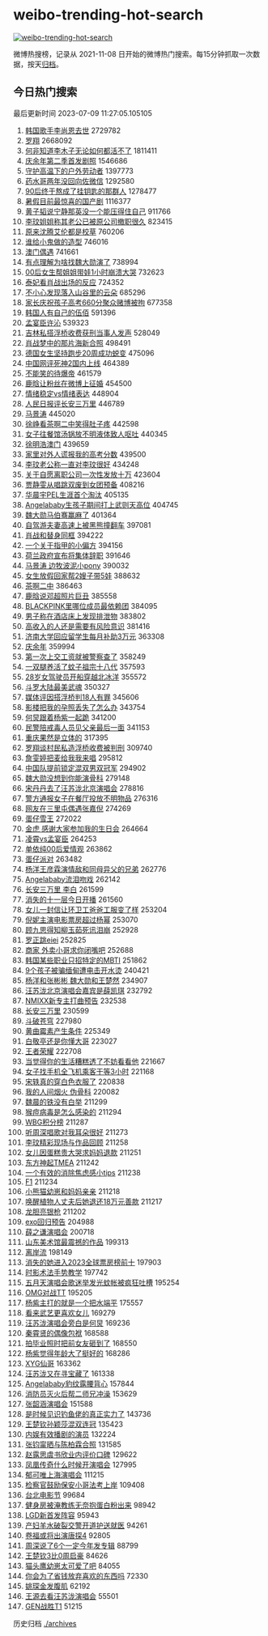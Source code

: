 # weibo-trending-hot-search

[![weibo-trending-hot-search](https://github.com/ameizi/weibo-trending-hot-search/actions/workflows/ci.yml/badge.svg)](https://github.com/ameizi/weibo-trending-hot-search/actions/workflows/ci.yml)

微博热搜榜，记录从 2021-11-08 日开始的微博热门搜索。每15分钟抓取一次数据，按天[归档](./archives)。

## 今日热门搜索

<!-- BEGIN --> 
最后更新时间 2023-07-09 11:27:05.105105 
1. [韩国歌手李尚恩去世](https://s.weibo.com/weibo?q=%23%E9%9F%A9%E5%9B%BD%E6%AD%8C%E6%89%8B%E6%9D%8E%E5%B0%9A%E6%81%A9%E5%8E%BB%E4%B8%96%23&t=31&band_rank=1&Refer=top) 2729782
1. [罗翔](https://s.weibo.com/weibo?q=%E7%BD%97%E7%BF%94&t=31&band_rank=19&Refer=top) 2668092
1. [何非知道李木子无论如何都活不了](https://s.weibo.com/weibo?q=%23%E4%BD%95%E9%9D%9E%E7%9F%A5%E9%81%93%E6%9D%8E%E6%9C%A8%E5%AD%90%E6%97%A0%E8%AE%BA%E5%A6%82%E4%BD%95%E9%83%BD%E6%B4%BB%E4%B8%8D%E4%BA%86%23&t=31&band_rank=2&Refer=top) 1811411
1. [庆余年第二季首发剧照](https://s.weibo.com/weibo?q=%23%E5%BA%86%E4%BD%99%E5%B9%B4%E7%AC%AC%E4%BA%8C%E5%AD%A3%E9%A6%96%E5%8F%91%E5%89%A7%E7%85%A7%23&t=31&band_rank=2&Refer=top) 1546686
1. [守护高温下的户外劳动者](https://s.weibo.com/weibo?q=%23%E5%AE%88%E6%8A%A4%E9%AB%98%E6%B8%A9%E4%B8%8B%E7%9A%84%E6%88%B7%E5%A4%96%E5%8A%B3%E5%8A%A8%E8%80%85%23&t=31&band_rank=3&Refer=top) 1397773
1. [药水哥两年没回向佐微信](https://s.weibo.com/weibo?q=%23%E8%8D%AF%E6%B0%B4%E5%93%A5%E4%B8%A4%E5%B9%B4%E6%B2%A1%E5%9B%9E%E5%90%91%E4%BD%90%E5%BE%AE%E4%BF%A1%23&t=31&band_rank=4&Refer=top) 1292580
1. [90后终于熬成了挂钥匙的那群人](https://s.weibo.com/weibo?q=%2390%E5%90%8E%E7%BB%88%E4%BA%8E%E7%86%AC%E6%88%90%E4%BA%86%E6%8C%82%E9%92%A5%E5%8C%99%E7%9A%84%E9%82%A3%E7%BE%A4%E4%BA%BA%23&t=31&band_rank=1&Refer=top) 1278477
1. [暑假目前最惊喜的国产剧](https://s.weibo.com/weibo?q=%E6%9A%91%E5%81%87%E7%9B%AE%E5%89%8D%E6%9C%80%E6%83%8A%E5%96%9C%E7%9A%84%E5%9B%BD%E4%BA%A7%E5%89%A7&t=31&band_rank=18&Refer=top) 1116377
1. [黄子韬说宁静那英没一个能压得住自己](https://s.weibo.com/weibo?q=%23%E9%BB%84%E5%AD%90%E9%9F%AC%E8%AF%B4%E5%AE%81%E9%9D%99%E9%82%A3%E8%8B%B1%E6%B2%A1%E4%B8%80%E4%B8%AA%E8%83%BD%E5%8E%8B%E5%BE%97%E4%BD%8F%E8%87%AA%E5%B7%B1%23&t=31&band_rank=5&Refer=top) 911766
1. [李玟姐姐称其老公已被原公司撤职很久](https://s.weibo.com/weibo?q=%23%E6%9D%8E%E7%8E%9F%E5%A7%90%E5%A7%90%E7%A7%B0%E5%85%B6%E8%80%81%E5%85%AC%E5%B7%B2%E8%A2%AB%E5%8E%9F%E5%85%AC%E5%8F%B8%E6%92%A4%E8%81%8C%E5%BE%88%E4%B9%85%23&t=31&band_rank=4&Refer=top) 823415
1. [原来沈腾艾伦都是校草](https://s.weibo.com/weibo?q=%23%E5%8E%9F%E6%9D%A5%E6%B2%88%E8%85%BE%E8%89%BE%E4%BC%A6%E9%83%BD%E6%98%AF%E6%A0%A1%E8%8D%89%23&t=31&band_rank=7&Refer=top) 760206
1. [谁给小鬼做的造型](https://s.weibo.com/weibo?q=%23%E8%B0%81%E7%BB%99%E5%B0%8F%E9%AC%BC%E5%81%9A%E7%9A%84%E9%80%A0%E5%9E%8B%23&t=31&band_rank=2&Refer=top) 746016
1. [澳门偶遇](https://s.weibo.com/weibo?q=%E6%BE%B3%E9%97%A8%E5%81%B6%E9%81%87&t=31&band_rank=5&Refer=top) 741661
1. [有点理解为啥找魏大勋演了](https://s.weibo.com/weibo?q=%23%E6%9C%89%E7%82%B9%E7%90%86%E8%A7%A3%E4%B8%BA%E5%95%A5%E6%89%BE%E9%AD%8F%E5%A4%A7%E5%8B%8B%E6%BC%94%E4%BA%86%23&t=31&band_rank=6&Refer=top) 738994
1. [00后女生帮姐姐带娃1小时崩溃大哭](https://s.weibo.com/weibo?q=%2300%E5%90%8E%E5%A5%B3%E7%94%9F%E5%B8%AE%E5%A7%90%E5%A7%90%E5%B8%A6%E5%A8%831%E5%B0%8F%E6%97%B6%E5%B4%A9%E6%BA%83%E5%A4%A7%E5%93%AD%23&t=31&band_rank=9&Refer=top) 732623
1. [泰妃看肖战出场的反应](https://s.weibo.com/weibo?q=%23%E6%B3%B0%E5%A6%83%E7%9C%8B%E8%82%96%E6%88%98%E5%87%BA%E5%9C%BA%E7%9A%84%E5%8F%8D%E5%BA%94%23&t=31&band_rank=7&Refer=top) 724352
1. [不小心发现落入山谷里的云朵](https://s.weibo.com/weibo?q=%23%E4%B8%8D%E5%B0%8F%E5%BF%83%E5%8F%91%E7%8E%B0%E8%90%BD%E5%85%A5%E5%B1%B1%E8%B0%B7%E9%87%8C%E7%9A%84%E4%BA%91%E6%9C%B5%23&t=31&band_rank=8&Refer=top) 685296
1. [家长庆祝孩子高考660分聚众赌博被拘](https://s.weibo.com/weibo?q=%23%E5%AE%B6%E9%95%BF%E5%BA%86%E7%A5%9D%E5%AD%A9%E5%AD%90%E9%AB%98%E8%80%83660%E5%88%86%E8%81%9A%E4%BC%97%E8%B5%8C%E5%8D%9A%E8%A2%AB%E6%8B%98%23&t=31&band_rank=13&Refer=top) 677358
1. [韩国人有自己的伍佰](https://s.weibo.com/weibo?q=%23%E9%9F%A9%E5%9B%BD%E4%BA%BA%E6%9C%89%E8%87%AA%E5%B7%B1%E7%9A%84%E4%BC%8D%E4%BD%B0%23&t=31&band_rank=5&Refer=top) 591396
1. [孟宴臣许沁](https://s.weibo.com/weibo?q=%E5%AD%9F%E5%AE%B4%E8%87%A3%E8%AE%B8%E6%B2%81&t=31&band_rank=6&Refer=top) 539323
1. [吉林私搭浮桥收费获刑当事人发声](https://s.weibo.com/weibo?q=%23%E5%90%89%E6%9E%97%E7%A7%81%E6%90%AD%E6%B5%AE%E6%A1%A5%E6%94%B6%E8%B4%B9%E8%8E%B7%E5%88%91%E5%BD%93%E4%BA%8B%E4%BA%BA%E5%8F%91%E5%A3%B0%23&t=31&band_rank=9&Refer=top) 528049
1. [肖战梦中的那片海新合照](https://s.weibo.com/weibo?q=%23%E8%82%96%E6%88%98%E6%A2%A6%E4%B8%AD%E7%9A%84%E9%82%A3%E7%89%87%E6%B5%B7%E6%96%B0%E5%90%88%E7%85%A7%23&t=31&band_rank=7&Refer=top) 498491
1. [德国女生坚持跑步20周成功蜕变](https://s.weibo.com/weibo?q=%E5%BE%B7%E5%9B%BD%E5%A5%B3%E7%94%9F%E5%9D%9A%E6%8C%81%E8%B7%91%E6%AD%A520%E5%91%A8%E6%88%90%E5%8A%9F%E8%9C%95%E5%8F%98&t=31&band_rank=10&Refer=top) 475096
1. [中国网评死神2国内上线](https://s.weibo.com/weibo?q=%23%E4%B8%AD%E5%9B%BD%E7%BD%91%E8%AF%84%E6%AD%BB%E7%A5%9E2%E5%9B%BD%E5%86%85%E4%B8%8A%E7%BA%BF%23&t=31&band_rank=9&Refer=top) 464389
1. [不能笑的待爆帝](https://s.weibo.com/weibo?q=%23%E4%B8%8D%E8%83%BD%E7%AC%91%E7%9A%84%E5%BE%85%E7%88%86%E5%B8%9D%23&t=31&band_rank=43&Refer=top) 461579
1. [鹿晗让粉丝在微博上征婚](https://s.weibo.com/weibo?q=%23%E9%B9%BF%E6%99%97%E8%AE%A9%E7%B2%89%E4%B8%9D%E5%9C%A8%E5%BE%AE%E5%8D%9A%E4%B8%8A%E5%BE%81%E5%A9%9A%23&t=31&band_rank=11&Refer=top) 454500
1. [情绪稳定vs情绪表达](https://s.weibo.com/weibo?q=%E6%83%85%E7%BB%AA%E7%A8%B3%E5%AE%9Avs%E6%83%85%E7%BB%AA%E8%A1%A8%E8%BE%BE&t=31&band_rank=10&Refer=top) 448904
1. [人民日报评长安三万里](https://s.weibo.com/weibo?q=%23%E4%BA%BA%E6%B0%91%E6%97%A5%E6%8A%A5%E8%AF%84%E9%95%BF%E5%AE%89%E4%B8%89%E4%B8%87%E9%87%8C%23&t=31&band_rank=11&Refer=top) 446789
1. [马景涛](https://s.weibo.com/weibo?q=%E9%A9%AC%E6%99%AF%E6%B6%9B&t=31&band_rank=17&Refer=top) 445020
1. [徐峥看茶啊二中笑得肚子疼](https://s.weibo.com/weibo?q=%E5%BE%90%E5%B3%A5%E7%9C%8B%E8%8C%B6%E5%95%8A%E4%BA%8C%E4%B8%AD%E7%AC%91%E5%BE%97%E8%82%9A%E5%AD%90%E7%96%BC&t=31&band_rank=13&Refer=top) 442598
1. [女子往餐馆汤锅放不明液体致人呕吐](https://s.weibo.com/weibo?q=%23%E5%A5%B3%E5%AD%90%E5%BE%80%E9%A4%90%E9%A6%86%E6%B1%A4%E9%94%85%E6%94%BE%E4%B8%8D%E6%98%8E%E6%B6%B2%E4%BD%93%E8%87%B4%E4%BA%BA%E5%91%95%E5%90%90%23&t=31&band_rank=27&Refer=top) 440345
1. [徐明浩澳门](https://s.weibo.com/weibo?q=%E5%BE%90%E6%98%8E%E6%B5%A9%E6%BE%B3%E9%97%A8&t=31&band_rank=12&Refer=top) 439659
1. [家里对外人谎报我的高考分数](https://s.weibo.com/weibo?q=%23%E5%AE%B6%E9%87%8C%E5%AF%B9%E5%A4%96%E4%BA%BA%E8%B0%8E%E6%8A%A5%E6%88%91%E7%9A%84%E9%AB%98%E8%80%83%E5%88%86%E6%95%B0%23&t=31&band_rank=15&Refer=top) 439500
1. [李玟老公称一直对李玟很好](https://s.weibo.com/weibo?q=%23%E6%9D%8E%E7%8E%9F%E8%80%81%E5%85%AC%E7%A7%B0%E4%B8%80%E7%9B%B4%E5%AF%B9%E6%9D%8E%E7%8E%9F%E5%BE%88%E5%A5%BD%23&t=31&band_rank=13&Refer=top) 434248
1. [关于自愿离职公司一次性发放十万](https://s.weibo.com/weibo?q=%23%E5%85%B3%E4%BA%8E%E8%87%AA%E6%84%BF%E7%A6%BB%E8%81%8C%E5%85%AC%E5%8F%B8%E4%B8%80%E6%AC%A1%E6%80%A7%E5%8F%91%E6%94%BE%E5%8D%81%E4%B8%87%23&t=31&band_rank=14&Refer=top) 423604
1. [贾静雯从唱跳双废到女团预备](https://s.weibo.com/weibo?q=%23%E8%B4%BE%E9%9D%99%E9%9B%AF%E4%BB%8E%E5%94%B1%E8%B7%B3%E5%8F%8C%E5%BA%9F%E5%88%B0%E5%A5%B3%E5%9B%A2%E9%A2%84%E5%A4%87%23&t=31&band_rank=16&Refer=top) 408216
1. [华晨宇PEL生涯首个淘汰](https://s.weibo.com/weibo?q=%23%E5%8D%8E%E6%99%A8%E5%AE%87PEL%E7%94%9F%E6%B6%AF%E9%A6%96%E4%B8%AA%E6%B7%98%E6%B1%B0%23&t=31&band_rank=15&Refer=top) 405135
1. [Angelababy生孩子期间打上武则天高位](https://s.weibo.com/weibo?q=%23Angelababy%E7%94%9F%E5%AD%A9%E5%AD%90%E6%9C%9F%E9%97%B4%E6%89%93%E4%B8%8A%E6%AD%A6%E5%88%99%E5%A4%A9%E9%AB%98%E4%BD%8D%23&t=31&band_rank=16&Refer=top) 404745
1. [魏大勋马伯骞赢麻了](https://s.weibo.com/weibo?q=%23%E9%AD%8F%E5%A4%A7%E5%8B%8B%E9%A9%AC%E4%BC%AF%E9%AA%9E%E8%B5%A2%E9%BA%BB%E4%BA%86%23&t=31&band_rank=17&Refer=top) 401364
1. [自驾游夫妻高速上被黑熊撞翻车](https://s.weibo.com/weibo?q=%23%E8%87%AA%E9%A9%BE%E6%B8%B8%E5%A4%AB%E5%A6%BB%E9%AB%98%E9%80%9F%E4%B8%8A%E8%A2%AB%E9%BB%91%E7%86%8A%E6%92%9E%E7%BF%BB%E8%BD%A6%23&t=31&band_rank=35&Refer=top) 397081
1. [肖战和替身同框](https://s.weibo.com/weibo?q=%23%E8%82%96%E6%88%98%E5%92%8C%E6%9B%BF%E8%BA%AB%E5%90%8C%E6%A1%86%23&t=31&band_rank=12&Refer=top) 394222
1. [一个关于指甲的小偏方](https://s.weibo.com/weibo?q=%E4%B8%80%E4%B8%AA%E5%85%B3%E4%BA%8E%E6%8C%87%E7%94%B2%E7%9A%84%E5%B0%8F%E5%81%8F%E6%96%B9&t=31&band_rank=31&Refer=top) 394156
1. [荷兰政府宣布将集体辞职](https://s.weibo.com/weibo?q=%23%E8%8D%B7%E5%85%B0%E6%94%BF%E5%BA%9C%E5%AE%A3%E5%B8%83%E5%B0%86%E9%9B%86%E4%BD%93%E8%BE%9E%E8%81%8C%23&t=31&band_rank=19&Refer=top) 391646
1. [马景涛 边牧波泥小pony](https://s.weibo.com/weibo?q=%E9%A9%AC%E6%99%AF%E6%B6%9B%20%E8%BE%B9%E7%89%A7%E6%B3%A2%E6%B3%A5%E5%B0%8Fpony&t=31&band_rank=14&Refer=top) 390032
1. [女生放假回家帮2嫂子带5娃](https://s.weibo.com/weibo?q=%23%E5%A5%B3%E7%94%9F%E6%94%BE%E5%81%87%E5%9B%9E%E5%AE%B6%E5%B8%AE2%E5%AB%82%E5%AD%90%E5%B8%A65%E5%A8%83%23&t=31&band_rank=20&Refer=top) 388632
1. [茶啊二中](https://s.weibo.com/weibo?q=%E8%8C%B6%E5%95%8A%E4%BA%8C%E4%B8%AD&t=31&band_rank=45&Refer=top) 386463
1. [鹿晗说邓超照片巨丑](https://s.weibo.com/weibo?q=%23%E9%B9%BF%E6%99%97%E8%AF%B4%E9%82%93%E8%B6%85%E7%85%A7%E7%89%87%E5%B7%A8%E4%B8%91%23&t=31&band_rank=16&Refer=top) 385558
1. [BLACKPINK里哪位成员最依赖团](https://s.weibo.com/weibo?q=%23BLACKPINK%E9%87%8C%E5%93%AA%E4%BD%8D%E6%88%90%E5%91%98%E6%9C%80%E4%BE%9D%E8%B5%96%E5%9B%A2%23&t=31&band_rank=21&Refer=top) 384095
1. [男子称在酒店床上发现排泄物](https://s.weibo.com/weibo?q=%23%E7%94%B7%E5%AD%90%E7%A7%B0%E5%9C%A8%E9%85%92%E5%BA%97%E5%BA%8A%E4%B8%8A%E5%8F%91%E7%8E%B0%E6%8E%92%E6%B3%84%E7%89%A9%23&t=31&band_rank=22&Refer=top) 383802
1. [高收入的人还是需要有风险意识](https://s.weibo.com/weibo?q=%E9%AB%98%E6%94%B6%E5%85%A5%E7%9A%84%E4%BA%BA%E8%BF%98%E6%98%AF%E9%9C%80%E8%A6%81%E6%9C%89%E9%A3%8E%E9%99%A9%E6%84%8F%E8%AF%86&t=31&band_rank=17&Refer=top) 381416
1. [济南大学回应留学生每月补助3万元](https://s.weibo.com/weibo?q=%23%E6%B5%8E%E5%8D%97%E5%A4%A7%E5%AD%A6%E5%9B%9E%E5%BA%94%E7%95%99%E5%AD%A6%E7%94%9F%E6%AF%8F%E6%9C%88%E8%A1%A5%E5%8A%A93%E4%B8%87%E5%85%83%23&t=31&band_rank=23&Refer=top) 363308
1. [庆余年](https://s.weibo.com/weibo?q=%E5%BA%86%E4%BD%99%E5%B9%B4&t=31&band_rank=16&Refer=top) 359994
1. [第一次上交工资就被警察查了](https://s.weibo.com/weibo?q=%23%E7%AC%AC%E4%B8%80%E6%AC%A1%E4%B8%8A%E4%BA%A4%E5%B7%A5%E8%B5%84%E5%B0%B1%E8%A2%AB%E8%AD%A6%E5%AF%9F%E6%9F%A5%E4%BA%86%23&t=31&band_rank=24&Refer=top) 358249
1. [一双腿养活了蚊子祖宗十八代](https://s.weibo.com/weibo?q=%23%E4%B8%80%E5%8F%8C%E8%85%BF%E5%85%BB%E6%B4%BB%E4%BA%86%E8%9A%8A%E5%AD%90%E7%A5%96%E5%AE%97%E5%8D%81%E5%85%AB%E4%BB%A3%23&t=31&band_rank=25&Refer=top) 357593
1. [28岁女驾驶员开船穿越北冰洋](https://s.weibo.com/weibo?q=%2328%E5%B2%81%E5%A5%B3%E9%A9%BE%E9%A9%B6%E5%91%98%E5%BC%80%E8%88%B9%E7%A9%BF%E8%B6%8A%E5%8C%97%E5%86%B0%E6%B4%8B%23&t=31&band_rank=18&Refer=top) 355572
1. [斗罗大陆最美武魂](https://s.weibo.com/weibo?q=%23%E6%96%97%E7%BD%97%E5%A4%A7%E9%99%86%E6%9C%80%E7%BE%8E%E6%AD%A6%E9%AD%82%23&t=31&band_rank=19&Refer=top) 350327
1. [媒体评因搭浮桥判18人有罪](https://s.weibo.com/weibo?q=%23%E5%AA%92%E4%BD%93%E8%AF%84%E5%9B%A0%E6%90%AD%E6%B5%AE%E6%A1%A5%E5%88%A418%E4%BA%BA%E6%9C%89%E7%BD%AA%23&t=31&band_rank=20&Refer=top) 345606
1. [影楼把我的孕照丢失了怎么办](https://s.weibo.com/weibo?q=%23%E5%BD%B1%E6%A5%BC%E6%8A%8A%E6%88%91%E7%9A%84%E5%AD%95%E7%85%A7%E4%B8%A2%E5%A4%B1%E4%BA%86%E6%80%8E%E4%B9%88%E5%8A%9E%23&t=31&band_rank=21&Refer=top) 343754
1. [何炅跟着杨紫一起跪](https://s.weibo.com/weibo?q=%23%E4%BD%95%E7%82%85%E8%B7%9F%E7%9D%80%E6%9D%A8%E7%B4%AB%E4%B8%80%E8%B5%B7%E8%B7%AA%23&t=31&band_rank=26&Refer=top) 341200
1. [民警陪戒毒人员见父亲最后一面](https://s.weibo.com/weibo?q=%23%E6%B0%91%E8%AD%A6%E9%99%AA%E6%88%92%E6%AF%92%E4%BA%BA%E5%91%98%E8%A7%81%E7%88%B6%E4%BA%B2%E6%9C%80%E5%90%8E%E4%B8%80%E9%9D%A2%23&t=31&band_rank=50&Refer=top) 341153
1. [重庆果然是立体的](https://s.weibo.com/weibo?q=%E9%87%8D%E5%BA%86%E6%9E%9C%E7%84%B6%E6%98%AF%E7%AB%8B%E4%BD%93%E7%9A%84&t=31&band_rank=30&Refer=top) 317395
1. [罗翔谈村民私造浮桥收费被判刑](https://s.weibo.com/weibo?q=%23%E7%BD%97%E7%BF%94%E8%B0%88%E6%9D%91%E6%B0%91%E7%A7%81%E9%80%A0%E6%B5%AE%E6%A1%A5%E6%94%B6%E8%B4%B9%E8%A2%AB%E5%88%A4%E5%88%91%23&t=31&band_rank=19&Refer=top) 309740
1. [詹雯婷把麦给我我来唱](https://s.weibo.com/weibo?q=%23%E8%A9%B9%E9%9B%AF%E5%A9%B7%E6%8A%8A%E9%BA%A6%E7%BB%99%E6%88%91%E6%88%91%E6%9D%A5%E5%94%B1%23&t=31&band_rank=27&Refer=top) 295812
1. [中国队提前锁定混双男双冠军](https://s.weibo.com/weibo?q=%23%E4%B8%AD%E5%9B%BD%E9%98%9F%E6%8F%90%E5%89%8D%E9%94%81%E5%AE%9A%E6%B7%B7%E5%8F%8C%E7%94%B7%E5%8F%8C%E5%86%A0%E5%86%9B%23&t=31&band_rank=37&Refer=top) 294902
1. [魏大勋没想到你能演骨科](https://s.weibo.com/weibo?q=%E9%AD%8F%E5%A4%A7%E5%8B%8B%E6%B2%A1%E6%83%B3%E5%88%B0%E4%BD%A0%E8%83%BD%E6%BC%94%E9%AA%A8%E7%A7%91&t=31&band_rank=21&Refer=top) 279148
1. [宋丹丹去了汪苏泷北京演唱会](https://s.weibo.com/weibo?q=%23%E5%AE%8B%E4%B8%B9%E4%B8%B9%E5%8E%BB%E4%BA%86%E6%B1%AA%E8%8B%8F%E6%B3%B7%E5%8C%97%E4%BA%AC%E6%BC%94%E5%94%B1%E4%BC%9A%23&t=31&band_rank=28&Refer=top) 278816
1. [警方通报女子在餐厅投放不明物品](https://s.weibo.com/weibo?q=%23%E8%AD%A6%E6%96%B9%E9%80%9A%E6%8A%A5%E5%A5%B3%E5%AD%90%E5%9C%A8%E9%A4%90%E5%8E%85%E6%8A%95%E6%94%BE%E4%B8%8D%E6%98%8E%E7%89%A9%E5%93%81%23&t=31&band_rank=35&Refer=top) 276316
1. [网友在三里屯偶遇张嘉倪](https://s.weibo.com/weibo?q=%23%E7%BD%91%E5%8F%8B%E5%9C%A8%E4%B8%89%E9%87%8C%E5%B1%AF%E5%81%B6%E9%81%87%E5%BC%A0%E5%98%89%E5%80%AA%23&t=31&band_rank=25&Refer=top) 274269
1. [蛋仔雪王](https://s.weibo.com/weibo?q=%23%E8%9B%8B%E4%BB%94%E9%9B%AA%E7%8E%8B%23&t=31&band_rank=24&Refer=top) 272022
1. [金虎 感谢大家参加我的生日会](https://s.weibo.com/weibo?q=%E9%87%91%E8%99%8E%20%E6%84%9F%E8%B0%A2%E5%A4%A7%E5%AE%B6%E5%8F%82%E5%8A%A0%E6%88%91%E7%9A%84%E7%94%9F%E6%97%A5%E4%BC%9A&t=31&band_rank=25&Refer=top) 264664
1. [凌霄vs孟宴臣](https://s.weibo.com/weibo?q=%23%E5%87%8C%E9%9C%84vs%E5%AD%9F%E5%AE%B4%E8%87%A3%23&t=31&band_rank=27&Refer=top) 264253
1. [单依纯00后爱情观](https://s.weibo.com/weibo?q=%23%E5%8D%95%E4%BE%9D%E7%BA%AF00%E5%90%8E%E7%88%B1%E6%83%85%E8%A7%82%23&t=31&band_rank=28&Refer=top) 263862
1. [蛋仔派对](https://s.weibo.com/weibo?q=%E8%9B%8B%E4%BB%94%E6%B4%BE%E5%AF%B9&t=31&band_rank=29&Refer=top) 263482
1. [杨洋王彦霖演情敌和同母异父的兄弟](https://s.weibo.com/weibo?q=%23%E6%9D%A8%E6%B4%8B%E7%8E%8B%E5%BD%A6%E9%9C%96%E6%BC%94%E6%83%85%E6%95%8C%E5%92%8C%E5%90%8C%E6%AF%8D%E5%BC%82%E7%88%B6%E7%9A%84%E5%85%84%E5%BC%9F%23&t=31&band_rank=32&Refer=top) 262776
1. [Angelababy流泪吻戏](https://s.weibo.com/weibo?q=%23Angelababy%E6%B5%81%E6%B3%AA%E5%90%BB%E6%88%8F%23&t=31&band_rank=34&Refer=top) 262142
1. [长安三万里 李白](https://s.weibo.com/weibo?q=%E9%95%BF%E5%AE%89%E4%B8%89%E4%B8%87%E9%87%8C%20%E6%9D%8E%E7%99%BD&t=31&band_rank=36&Refer=top) 261599
1. [消失的十一层今日开播](https://s.weibo.com/weibo?q=%23%E6%B6%88%E5%A4%B1%E7%9A%84%E5%8D%81%E4%B8%80%E5%B1%82%E4%BB%8A%E6%97%A5%E5%BC%80%E6%92%AD%23&t=31&band_rank=37&Refer=top) 261560
1. [女儿一封信让环卫工爸爸工服变了样](https://s.weibo.com/weibo?q=%23%E5%A5%B3%E5%84%BF%E4%B8%80%E5%B0%81%E4%BF%A1%E8%AE%A9%E7%8E%AF%E5%8D%AB%E5%B7%A5%E7%88%B8%E7%88%B8%E5%B7%A5%E6%9C%8D%E5%8F%98%E4%BA%86%E6%A0%B7%23&t=31&band_rank=25&Refer=top) 253204
1. [倪妮主演电影票房超过杨幂](https://s.weibo.com/weibo?q=%23%E5%80%AA%E5%A6%AE%E4%B8%BB%E6%BC%94%E7%94%B5%E5%BD%B1%E7%A5%A8%E6%88%BF%E8%B6%85%E8%BF%87%E6%9D%A8%E5%B9%82%23&t=31&band_rank=44&Refer=top) 253070
1. [顾九思得知柳玉茹死讯泪崩](https://s.weibo.com/weibo?q=%23%E9%A1%BE%E4%B9%9D%E6%80%9D%E5%BE%97%E7%9F%A5%E6%9F%B3%E7%8E%89%E8%8C%B9%E6%AD%BB%E8%AE%AF%E6%B3%AA%E5%B4%A9%23&t=31&band_rank=27&Refer=top) 252928
1. [罗正跳eiei](https://s.weibo.com/weibo?q=%23%E7%BD%97%E6%AD%A3%E8%B7%B3eiei%23&t=31&band_rank=28&Refer=top) 252825
1. [商家 外卖小哥求你闭嘴吧](https://s.weibo.com/weibo?q=%E5%95%86%E5%AE%B6%20%E5%A4%96%E5%8D%96%E5%B0%8F%E5%93%A5%E6%B1%82%E4%BD%A0%E9%97%AD%E5%98%B4%E5%90%A7&t=31&band_rank=29&Refer=top) 252688
1. [韩国某些职业只招特定的MBTI](https://s.weibo.com/weibo?q=%E9%9F%A9%E5%9B%BD%E6%9F%90%E4%BA%9B%E8%81%8C%E4%B8%9A%E5%8F%AA%E6%8B%9B%E7%89%B9%E5%AE%9A%E7%9A%84MBTI&t=31&band_rank=34&Refer=top) 251862
1. [9个孩子被骗缅甸遭电击开水烫](https://s.weibo.com/weibo?q=%239%E4%B8%AA%E5%AD%A9%E5%AD%90%E8%A2%AB%E9%AA%97%E7%BC%85%E7%94%B8%E9%81%AD%E7%94%B5%E5%87%BB%E5%BC%80%E6%B0%B4%E7%83%AB%23&t=31&band_rank=29&Refer=top) 240421
1. [杨洋和张彬彬 魏大勋和王楚然](https://s.weibo.com/weibo?q=%E6%9D%A8%E6%B4%8B%E5%92%8C%E5%BC%A0%E5%BD%AC%E5%BD%AC%20%E9%AD%8F%E5%A4%A7%E5%8B%8B%E5%92%8C%E7%8E%8B%E6%A5%9A%E7%84%B6&t=31&band_rank=31&Refer=top) 234907
1. [汪苏泷北京演唱会嘉宾是薛凯琪](https://s.weibo.com/weibo?q=%23%E6%B1%AA%E8%8B%8F%E6%B3%B7%E5%8C%97%E4%BA%AC%E6%BC%94%E5%94%B1%E4%BC%9A%E5%98%89%E5%AE%BE%E6%98%AF%E8%96%9B%E5%87%AF%E7%90%AA%23&t=31&band_rank=32&Refer=top) 232792
1. [NMIXX新专主打曲预告](https://s.weibo.com/weibo?q=NMIXX%E6%96%B0%E4%B8%93%E4%B8%BB%E6%89%93%E6%9B%B2%E9%A2%84%E5%91%8A&t=31&band_rank=38&Refer=top) 232538
1. [长安三万里](https://s.weibo.com/weibo?q=%E9%95%BF%E5%AE%89%E4%B8%89%E4%B8%87%E9%87%8C&t=31&band_rank=33&Refer=top) 230599
1. [斗破苍穹](https://s.weibo.com/weibo?q=%E6%96%97%E7%A0%B4%E8%8B%8D%E7%A9%B9&t=31&band_rank=37&Refer=top) 227980
1. [黄曲霉素产生条件](https://s.weibo.com/weibo?q=%E9%BB%84%E6%9B%B2%E9%9C%89%E7%B4%A0%E4%BA%A7%E7%94%9F%E6%9D%A1%E4%BB%B6&t=31&band_rank=39&Refer=top) 225349
1. [白敬亭还是你懂大哥](https://s.weibo.com/weibo?q=%23%E7%99%BD%E6%95%AC%E4%BA%AD%E8%BF%98%E6%98%AF%E4%BD%A0%E6%87%82%E5%A4%A7%E5%93%A5%23&t=31&band_rank=41&Refer=top) 223027
1. [王者荣耀](https://s.weibo.com/weibo?q=%E7%8E%8B%E8%80%85%E8%8D%A3%E8%80%80&t=31&band_rank=34&Refer=top) 222708
1. [当觉得你的生活糟糕透了不妨看看他](https://s.weibo.com/weibo?q=%E5%BD%93%E8%A7%89%E5%BE%97%E4%BD%A0%E7%9A%84%E7%94%9F%E6%B4%BB%E7%B3%9F%E7%B3%95%E9%80%8F%E4%BA%86%E4%B8%8D%E5%A6%A8%E7%9C%8B%E7%9C%8B%E4%BB%96&t=31&band_rank=40&Refer=top) 221667
1. [女子找手机全飞机乘客干等3小时](https://s.weibo.com/weibo?q=%23%E5%A5%B3%E5%AD%90%E6%89%BE%E6%89%8B%E6%9C%BA%E5%85%A8%E9%A3%9E%E6%9C%BA%E4%B9%98%E5%AE%A2%E5%B9%B2%E7%AD%893%E5%B0%8F%E6%97%B6%23&t=31&band_rank=35&Refer=top) 221168
1. [宋轶真的穿白色衣服了](https://s.weibo.com/weibo?q=%23%E5%AE%8B%E8%BD%B6%E7%9C%9F%E7%9A%84%E7%A9%BF%E7%99%BD%E8%89%B2%E8%A1%A3%E6%9C%8D%E4%BA%86%23&t=31&band_rank=36&Refer=top) 220838
1. [我的人间烟火 伪骨科](https://s.weibo.com/weibo?q=%E6%88%91%E7%9A%84%E4%BA%BA%E9%97%B4%E7%83%9F%E7%81%AB%20%E4%BC%AA%E9%AA%A8%E7%A7%91&t=31&band_rank=37&Refer=top) 220082
1. [魏晨的铁没有白举](https://s.weibo.com/weibo?q=%23%E9%AD%8F%E6%99%A8%E7%9A%84%E9%93%81%E6%B2%A1%E6%9C%89%E7%99%BD%E4%B8%BE%23&t=31&band_rank=38&Refer=top) 211299
1. [猴痘病毒是怎么感染的](https://s.weibo.com/weibo?q=%23%E7%8C%B4%E7%97%98%E7%97%85%E6%AF%92%E6%98%AF%E6%80%8E%E4%B9%88%E6%84%9F%E6%9F%93%E7%9A%84%23&t=31&band_rank=39&Refer=top) 211294
1. [WBG积分榜](https://s.weibo.com/weibo?q=WBG%E7%A7%AF%E5%88%86%E6%A6%9C&t=31&band_rank=40&Refer=top) 211287
1. [听周深唱歌对我耳朵很好](https://s.weibo.com/weibo?q=%E5%90%AC%E5%91%A8%E6%B7%B1%E5%94%B1%E6%AD%8C%E5%AF%B9%E6%88%91%E8%80%B3%E6%9C%B5%E5%BE%88%E5%A5%BD&t=31&band_rank=42&Refer=top) 211273
1. [李玟精彩现场与作品回顾](https://s.weibo.com/weibo?q=%E6%9D%8E%E7%8E%9F%E7%B2%BE%E5%BD%A9%E7%8E%B0%E5%9C%BA%E4%B8%8E%E4%BD%9C%E5%93%81%E5%9B%9E%E9%A1%BE&t=31&band_rank=43&Refer=top) 211258
1. [女儿因蛋糕贵大哭求妈妈退款](https://s.weibo.com/weibo?q=%23%E5%A5%B3%E5%84%BF%E5%9B%A0%E8%9B%8B%E7%B3%95%E8%B4%B5%E5%A4%A7%E5%93%AD%E6%B1%82%E5%A6%88%E5%A6%88%E9%80%80%E6%AC%BE%23&t=31&band_rank=44&Refer=top) 211251
1. [东方神起TMEA](https://s.weibo.com/weibo?q=%23%E4%B8%9C%E6%96%B9%E7%A5%9E%E8%B5%B7TMEA%23&t=31&band_rank=45&Refer=top) 211242
1. [一个有效的消除焦虑感小tips](https://s.weibo.com/weibo?q=%E4%B8%80%E4%B8%AA%E6%9C%89%E6%95%88%E7%9A%84%E6%B6%88%E9%99%A4%E7%84%A6%E8%99%91%E6%84%9F%E5%B0%8Ftips&t=31&band_rank=46&Refer=top) 211238
1. [F1](https://s.weibo.com/weibo?q=F1&t=31&band_rank=47&Refer=top) 211234
1. [小熊猫幼崽和妈妈亲亲](https://s.weibo.com/weibo?q=%23%E5%B0%8F%E7%86%8A%E7%8C%AB%E5%B9%BC%E5%B4%BD%E5%92%8C%E5%A6%88%E5%A6%88%E4%BA%B2%E4%BA%B2%23&t=31&band_rank=48&Refer=top) 211218
1. [唤醒植物人丈夫后她退还18万元善款](https://s.weibo.com/weibo?q=%23%E5%94%A4%E9%86%92%E6%A4%8D%E7%89%A9%E4%BA%BA%E4%B8%88%E5%A4%AB%E5%90%8E%E5%A5%B9%E9%80%80%E8%BF%9818%E4%B8%87%E5%85%83%E5%96%84%E6%AC%BE%23&t=31&band_rank=49&Refer=top) 211217
1. [龙胆亮银枪](https://s.weibo.com/weibo?q=%E9%BE%99%E8%83%86%E4%BA%AE%E9%93%B6%E6%9E%AA&t=31&band_rank=50&Refer=top) 211202
1. [exo回归预告](https://s.weibo.com/weibo?q=exo%E5%9B%9E%E5%BD%92%E9%A2%84%E5%91%8A&t=31&band_rank=43&Refer=top) 204988
1. [薛之谦演唱会](https://s.weibo.com/weibo?q=%E8%96%9B%E4%B9%8B%E8%B0%A6%E6%BC%94%E5%94%B1%E4%BC%9A&t=31&band_rank=36&Refer=top) 200718
1. [山东美术馆最震撼的作品](https://s.weibo.com/weibo?q=%E5%B1%B1%E4%B8%9C%E7%BE%8E%E6%9C%AF%E9%A6%86%E6%9C%80%E9%9C%87%E6%92%BC%E7%9A%84%E4%BD%9C%E5%93%81&t=31&band_rank=31&Refer=top) 199313
1. [离岸流](https://s.weibo.com/weibo?q=%E7%A6%BB%E5%B2%B8%E6%B5%81&t=31&band_rank=40&Refer=top) 198149
1. [消失的她进入2023全球票房榜前十](https://s.weibo.com/weibo?q=%23%E6%B6%88%E5%A4%B1%E7%9A%84%E5%A5%B9%E8%BF%9B%E5%85%A52023%E5%85%A8%E7%90%83%E7%A5%A8%E6%88%BF%E6%A6%9C%E5%89%8D%E5%8D%81%23&t=31&band_rank=43&Refer=top) 197903
1. [时影术法手势教学](https://s.weibo.com/weibo?q=%23%E6%97%B6%E5%BD%B1%E6%9C%AF%E6%B3%95%E6%89%8B%E5%8A%BF%E6%95%99%E5%AD%A6%23&t=31&band_rank=45&Refer=top) 197742
1. [五月天演唱会歌迷举发光蚊帐被疯狂吐槽](https://s.weibo.com/weibo?q=%23%E4%BA%94%E6%9C%88%E5%A4%A9%E6%BC%94%E5%94%B1%E4%BC%9A%E6%AD%8C%E8%BF%B7%E4%B8%BE%E5%8F%91%E5%85%89%E8%9A%8A%E5%B8%90%E8%A2%AB%E7%96%AF%E7%8B%82%E5%90%90%E6%A7%BD%23&t=31&band_rank=46&Refer=top) 195254
1. [OMG对战TT](https://s.weibo.com/weibo?q=%23OMG%E5%AF%B9%E6%88%98TT%23&t=31&band_rank=47&Refer=top) 195205
1. [杨紫主打的就是一个把水端平](https://s.weibo.com/weibo?q=%23%E6%9D%A8%E7%B4%AB%E4%B8%BB%E6%89%93%E7%9A%84%E5%B0%B1%E6%98%AF%E4%B8%80%E4%B8%AA%E6%8A%8A%E6%B0%B4%E7%AB%AF%E5%B9%B3%23&t=31&band_rank=35&Refer=top) 175557
1. [看来武艺更喜欢女儿](https://s.weibo.com/weibo?q=%23%E7%9C%8B%E6%9D%A5%E6%AD%A6%E8%89%BA%E6%9B%B4%E5%96%9C%E6%AC%A2%E5%A5%B3%E5%84%BF%23&t=31&band_rank=21&Refer=top) 169279
1. [汪苏泷演唱会旁白是何炅](https://s.weibo.com/weibo?q=%23%E6%B1%AA%E8%8B%8F%E6%B3%B7%E6%BC%94%E5%94%B1%E4%BC%9A%E6%97%81%E7%99%BD%E6%98%AF%E4%BD%95%E7%82%85%23&t=31&band_rank=36&Refer=top) 169236
1. [秦霄贤的偶像包袱](https://s.weibo.com/weibo?q=%23%E7%A7%A6%E9%9C%84%E8%B4%A4%E7%9A%84%E5%81%B6%E5%83%8F%E5%8C%85%E8%A2%B1%23&t=31&band_rank=25&Refer=top) 168588
1. [拍毕业照时把前女友砸到了](https://s.weibo.com/weibo?q=%23%E6%8B%8D%E6%AF%95%E4%B8%9A%E7%85%A7%E6%97%B6%E6%8A%8A%E5%89%8D%E5%A5%B3%E5%8F%8B%E7%A0%B8%E5%88%B0%E4%BA%86%23&t=31&band_rank=47&Refer=top) 168550
1. [杨紫觉得年龄大了挺好的](https://s.weibo.com/weibo?q=%23%E6%9D%A8%E7%B4%AB%E8%A7%89%E5%BE%97%E5%B9%B4%E9%BE%84%E5%A4%A7%E4%BA%86%E6%8C%BA%E5%A5%BD%E7%9A%84%23&t=31&band_rank=34&Refer=top) 168286
1. [XYG仙哥](https://s.weibo.com/weibo?q=XYG%E4%BB%99%E5%93%A5&t=31&band_rank=47&Refer=top) 163362
1. [汪苏泷又在寻宝藏了](https://s.weibo.com/weibo?q=%23%E6%B1%AA%E8%8B%8F%E6%B3%B7%E5%8F%88%E5%9C%A8%E5%AF%BB%E5%AE%9D%E8%97%8F%E4%BA%86%23&t=31&band_rank=38&Refer=top) 161338
1. [Angelababy豹纹露腰背心](https://s.weibo.com/weibo?q=%23Angelababy%E8%B1%B9%E7%BA%B9%E9%9C%B2%E8%85%B0%E8%83%8C%E5%BF%83%23&t=31&band_rank=42&Refer=top) 157844
1. [消防员灭火后帮二师兄冲澡](https://s.weibo.com/weibo?q=%23%E6%B6%88%E9%98%B2%E5%91%98%E7%81%AD%E7%81%AB%E5%90%8E%E5%B8%AE%E4%BA%8C%E5%B8%88%E5%85%84%E5%86%B2%E6%BE%A1%23&t=31&band_rank=47&Refer=top) 153629
1. [张韶涵演唱会](https://s.weibo.com/weibo?q=%E5%BC%A0%E9%9F%B6%E6%B6%B5%E6%BC%94%E5%94%B1%E4%BC%9A&t=31&band_rank=41&Refer=top) 151588
1. [是时候见识钓鱼佬的真正实力了](https://s.weibo.com/weibo?q=%23%E6%98%AF%E6%97%B6%E5%80%99%E8%A7%81%E8%AF%86%E9%92%93%E9%B1%BC%E4%BD%AC%E7%9A%84%E7%9C%9F%E6%AD%A3%E5%AE%9E%E5%8A%9B%E4%BA%86%23&t=31&band_rank=50&Refer=top) 143736
1. [王楚钦孙颖莎混双连冠](https://s.weibo.com/weibo?q=%23%E7%8E%8B%E6%A5%9A%E9%92%A6%E5%AD%99%E9%A2%96%E8%8E%8E%E6%B7%B7%E5%8F%8C%E8%BF%9E%E5%86%A0%23&t=31&band_rank=44&Refer=top) 135423
1. [内娱有效播剧的演员](https://s.weibo.com/weibo?q=%23%E5%86%85%E5%A8%B1%E6%9C%89%E6%95%88%E6%92%AD%E5%89%A7%E7%9A%84%E6%BC%94%E5%91%98%23&t=31&band_rank=43&Refer=top) 132224
1. [张钧甯晒与陈柏霖合照](https://s.weibo.com/weibo?q=%23%E5%BC%A0%E9%92%A7%E7%94%AF%E6%99%92%E4%B8%8E%E9%99%88%E6%9F%8F%E9%9C%96%E5%90%88%E7%85%A7%23&t=31&band_rank=46&Refer=top) 131585
1. [赵露思虞书欣业内评价口碑](https://s.weibo.com/weibo?q=%23%E8%B5%B5%E9%9C%B2%E6%80%9D%E8%99%9E%E4%B9%A6%E6%AC%A3%E4%B8%9A%E5%86%85%E8%AF%84%E4%BB%B7%E5%8F%A3%E7%A2%91%23&t=31&band_rank=34&Refer=top) 129622
1. [凤凰传奇什么时候开演唱会](https://s.weibo.com/weibo?q=%E5%87%A4%E5%87%B0%E4%BC%A0%E5%A5%87%E4%BB%80%E4%B9%88%E6%97%B6%E5%80%99%E5%BC%80%E6%BC%94%E5%94%B1%E4%BC%9A&t=31&band_rank=48&Refer=top) 127995
1. [郁可唯上海演唱会](https://s.weibo.com/weibo?q=%E9%83%81%E5%8F%AF%E5%94%AF%E4%B8%8A%E6%B5%B7%E6%BC%94%E5%94%B1%E4%BC%9A&t=31&band_rank=33&Refer=top) 111215
1. [检察官鼓励保安小哥法考上岸](https://s.weibo.com/weibo?q=%23%E6%A3%80%E5%AF%9F%E5%AE%98%E9%BC%93%E5%8A%B1%E4%BF%9D%E5%AE%89%E5%B0%8F%E5%93%A5%E6%B3%95%E8%80%83%E4%B8%8A%E5%B2%B8%23&t=31&band_rank=39&Refer=top) 109408
1. [台北电影节](https://s.weibo.com/weibo?q=%E5%8F%B0%E5%8C%97%E7%94%B5%E5%BD%B1%E8%8A%82&t=31&band_rank=48&Refer=top) 99684
1. [健身房被淹教练无奈抱蛋白粉出来](https://s.weibo.com/weibo?q=%23%E5%81%A5%E8%BA%AB%E6%88%BF%E8%A2%AB%E6%B7%B9%E6%95%99%E7%BB%83%E6%97%A0%E5%A5%88%E6%8A%B1%E8%9B%8B%E7%99%BD%E7%B2%89%E5%87%BA%E6%9D%A5%23&t=31&band_rank=47&Refer=top) 98942
1. [LGD新首发阵容](https://s.weibo.com/weibo?q=%23LGD%E6%96%B0%E9%A6%96%E5%8F%91%E9%98%B5%E5%AE%B9%23&t=31&band_rank=50&Refer=top) 95943
1. [产妇羊水破裂交警开道护送就医](https://s.weibo.com/weibo?q=%23%E4%BA%A7%E5%A6%87%E7%BE%8A%E6%B0%B4%E7%A0%B4%E8%A3%82%E4%BA%A4%E8%AD%A6%E5%BC%80%E9%81%93%E6%8A%A4%E9%80%81%E5%B0%B1%E5%8C%BB%23&t=31&band_rank=50&Refer=top) 94261
1. [卷福或将出演唐探4](https://s.weibo.com/weibo?q=%23%E5%8D%B7%E7%A6%8F%E6%88%96%E5%B0%86%E5%87%BA%E6%BC%94%E5%94%90%E6%8E%A24%23&t=31&band_rank=41&Refer=top) 92805
1. [周深说了6个一定今年发专辑](https://s.weibo.com/weibo?q=%23%E5%91%A8%E6%B7%B1%E8%AF%B4%E4%BA%866%E4%B8%AA%E4%B8%80%E5%AE%9A%E4%BB%8A%E5%B9%B4%E5%8F%91%E4%B8%93%E8%BE%91%23&t=31&band_rank=46&Refer=top) 88799
1. [王楚钦3比0周启豪](https://s.weibo.com/weibo?q=%23%E7%8E%8B%E6%A5%9A%E9%92%A63%E6%AF%940%E5%91%A8%E5%90%AF%E8%B1%AA%23&t=31&band_rank=48&Refer=top) 84626
1. [猫头鹰幼崽太可爱了吧](https://s.weibo.com/weibo?q=%E7%8C%AB%E5%A4%B4%E9%B9%B0%E5%B9%BC%E5%B4%BD%E5%A4%AA%E5%8F%AF%E7%88%B1%E4%BA%86%E5%90%A7&t=31&band_rank=50&Refer=top) 84055
1. [你会为了省钱放弃喜欢的东西吗](https://s.weibo.com/weibo?q=%23%E4%BD%A0%E4%BC%9A%E4%B8%BA%E4%BA%86%E7%9C%81%E9%92%B1%E6%94%BE%E5%BC%83%E5%96%9C%E6%AC%A2%E7%9A%84%E4%B8%9C%E8%A5%BF%E5%90%97%23&t=31&band_rank=50&Refer=top) 72330
1. [姚琛金发腹肌](https://s.weibo.com/weibo?q=%23%E5%A7%9A%E7%90%9B%E9%87%91%E5%8F%91%E8%85%B9%E8%82%8C%23&t=31&band_rank=27&Refer=top) 62192
1. [王源去看汪苏泷演唱会](https://s.weibo.com/weibo?q=%23%E7%8E%8B%E6%BA%90%E5%8E%BB%E7%9C%8B%E6%B1%AA%E8%8B%8F%E6%B3%B7%E6%BC%94%E5%94%B1%E4%BC%9A%23&t=31&band_rank=41&Refer=top) 55501
1. [GEN战胜T1](https://s.weibo.com/weibo?q=%23GEN%E6%88%98%E8%83%9CT1%23&t=31&band_rank=46&Refer=top) 51215
<!-- END -->

历史归档 [./archives](./archives)

